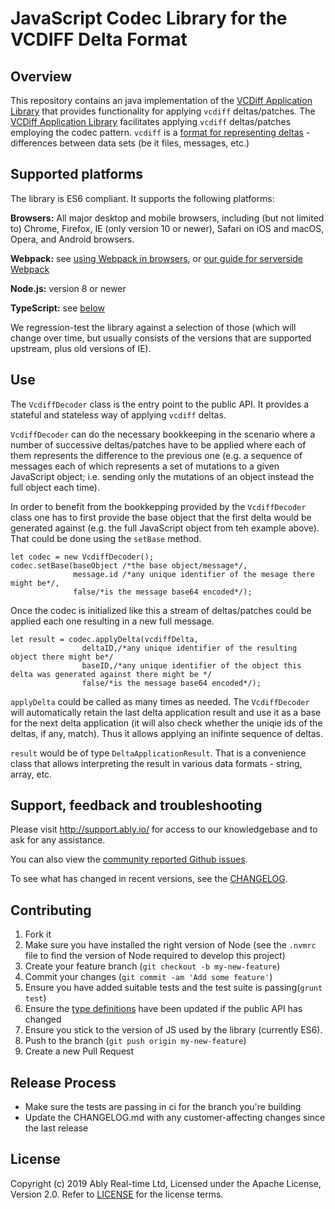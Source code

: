 # JavaScript Codec Library for the VCDIFF Delta Format

## Overview

This repository contains an java implementation of the [VCDiff Application Library](https://github.com/ably/wiki/issues/380#issuecomment-533647591) that provides functionality for applying `vcdiff` deltas/patches. The  [VCDiff Application Library](https://github.com/ably/wiki/issues/380#issuecomment-533647591) facilitates applying `vcdiff` deltas/patches employing the codec pattern. `vcdiff` is a [format for representing deltas](https://tools.ietf.org/html/rfc3284) - differences between data sets (be it files, messages, etc.) 

## Supported platforms

The library is ES6 compliant. It supports the following platforms:

**Browsers:** All major desktop and mobile browsers, including (but not limited to) Chrome, Firefox, IE (only version 10 or newer), Safari on iOS and macOS, Opera, and Android browsers.

**Webpack:** see [using Webpack in browsers](#using-webpack), or [our guide for serverside Webpack](#serverside-usage-with-webpack)

**Node.js:** version 8 or newer

**TypeScript:** see [below](#typescript)


We regression-test the library against a selection of those (which will change over time, but usually consists of the versions that are supported upstream, plus old versions of IE).


## Use

The `VcdiffDecoder` class is the entry point to the public API. It provides a stateful and stateless way of applying `vcdiff` deltas.

`VcdiffDecoder` can do the necessary bookkeeping in the scenario where a number of successive deltas/patches have to be applied where each of them represents the difference to the previous one (e.g. a sequence of messages each of which represents a set of mutations to a given JavaScript object; i.e. sending only the mutations of an object instead the full object each time).

In order to benefit from the bookkepping provided by the `VcdiffDecoder` class one has to first provide the base object that the first delta would be generated against (e.g. the full JavaScript object from teh example above). That could be done using the `setBase` method.

```
let codec = new VcdiffDecoder();
codec.setBase(baseObject /*the base object/message*/, 
              message.id /*any unique identifier of the mesage there might be*/, 
              false/*is the message base64 encoded*/);
```

Once the codec is initialized like this a stream of deltas/patches could be applied each one resulting in a new full message.

```
let result = codec.applyDelta(vcdiffDelta, 
                deltaID,/*any unique identifier of the resulting object there might be*/ 
                baseID,/*any unique identifier of the object this delta was generated against there might be */
                false/*is the message base64 encoded*/);
```

`applyDelta` could be called as many times as needed. The `VcdiffDecoder` will automatically retain the last delta application result and use it as a base for the next delta application (it will also check whether the uniqie ids of the deltas, if any, match). Thus it allows applying an inifinte sequence of deltas.

`result` would be of type `DeltaApplicationResult`. That is a convenience class that allows interpreting the result in various data formats - string, array, etc.

## Support, feedback and troubleshooting

Please visit http://support.ably.io/ for access to our knowledgebase and to ask for any assistance.

You can also view the [community reported Github issues](https://github.com/ably/ably-js/issues).

To see what has changed in recent versions, see the [CHANGELOG](CHANGELOG.md).

## Contributing

1. Fork it
2. Make sure you have installed the right version of Node (see the `.nvmrc` file to find the version of Node required to develop this project)
3. Create your feature branch (`git checkout -b my-new-feature`)
4. Commit your changes (`git commit -am 'Add some feature'`)
5. Ensure you have added suitable tests and the test suite is passing(`grunt test`)
6. Ensure the [type definitions](https://github.com/ably/delta-codec-js/blob/master/ably.d.ts) have been updated if the public API has changed
7. Ensure you stick to the version of JS used by the library (currently ES6). 
8. Push to the branch (`git push origin my-new-feature`)
9. Create a new Pull Request

## Release Process

- Make sure the tests are passing in ci for the branch you're building
- Update the CHANGELOG.md with any customer-affecting changes since the last release

## License

Copyright (c) 2019 Ably Real-time Ltd, Licensed under the Apache License, Version 2.0.  Refer to [LICENSE](LICENSE) for the license terms.
